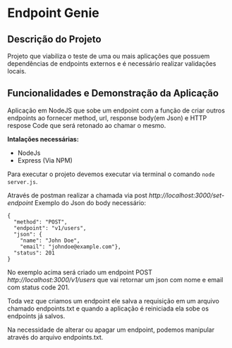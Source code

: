 # Endpoint Genie

## Descrição do Projeto
Projeto que viabiliza o teste de uma ou mais aplicações que possuem dependências de endpoints externos e é necessário realizar validações locais.

## Funcionalidades e Demonstração da Aplicação
Aplicação em NodeJS que sobe um endpoint com a função de criar outros endpoints ao fornecer method, url, response body(em Json) e HTTP respose Code que será retonado ao chamar o mesmo.

**Intalações necessárias:**
- NodeJs
- Express (Via NPM)
  
Para executar o projeto devemos executar via terminal o comando ``node server.js``.

Através de postman realizar a chamada via post *http://localhost:3000/set-endpoint*
Exemplo do Json do body necessário:

```
{
  "method": "POST",
  "endpoint": "v1/users",
  "json": {
    "name": "John Doe",
    "email": "johndoe@example.com"},
  "status": 201
}
```
No exemplo acima será criado um endpoint POST *http://localhost:3000/v1/users* que vai retornar um json com nome e email com status code 201.

Toda vez que criamos um endpoint ele salva a requisição em um arquivo chamado endpoints.txt e quando a aplicação é reiniciada ela sobe os endpoints já salvos.

Na necessidade de alterar ou apagar um endpoint, podemos manipular através do arquivo endpoints.txt.
